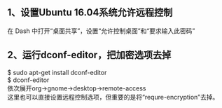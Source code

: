 ## 1、设置Ubuntu 16.04系统允许远程控制
在 Dash 中打开“桌面共享”，设置“允许控制桌面”和“要求输入此密码”  

## 2、运行dconf-editor，把加密选项去掉
$ sudo apt-get install dconf-editor  
$ dconf-editor  
依次展开org->gnome->desktop->remote-access  
这里也可以直接设置远程控制选项，但重要的是将“requre-encryption”去掉。
